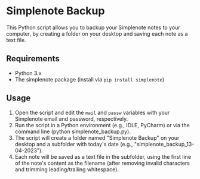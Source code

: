 # Simplenote Backup
This Python script allows you to backup your Simplenote notes to your computer, by creating a folder on your desktop and saving each note as a text file.

## Requirements
- Python 3.x
- The simplenote package (install via `pip install simplenote`)
## Usage
1. Open the script and edit the `mail` and `passw` variables with your Simplenote email and password, respectively.
2. Run the script in a Python environment (e.g., IDLE, PyCharm) or via the command line (python simplenote_backup.py).
3. The script will create a folder named "Simplenote Backup" on your desktop and a subfolder with today's date (e.g., "simplenote_backup_13-04-2023").
4. Each note will be saved as a text file in the subfolder, using the first line of the note's content as the filename (after removing invalid characters and trimming leading/trailing whitespace).
